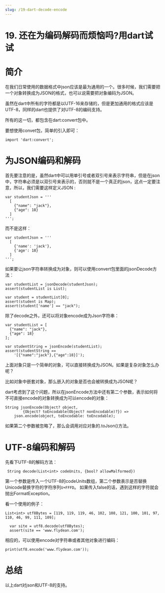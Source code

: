 ```yaml
---
slug: /19-dart-decode-encode
---
```


# 19. 还在为编码解码而烦恼吗?用dart试试



# 简介

在我们日常使用的数据格式中json应该是最为通用的一个。很多时候，我们需要把一个对象转换成为JSON的格式，也可以说需要把对象编码为JSON。

虽然在dart中所有的字符都是以UTF-16来存储的，但是更加通用的格式应该是UTF-8，同样的dart也提供了对UTF-8的编码支持。

所有的这一切，都包含在dart:convert包中。

要想使用convet包，简单的引入即可：

```
import 'dart:convert';
```

# 为JSON编码和解码

首先要注意的是，虽然dart中可以用单引号或者双引号来表示字符串，但是在json中，字符串必须是以双引号来表示的，否则就不是一个真正的json，这点一定要注意，所以，我们需要这样定义JSON :


```
var studentJson = '''
  [
    {"name": "jack"},
    {"age": 18}
  ]
''';
```

而不是这样：

```
var studentJson = '''
  [
    {'name': 'jack'},
    {'age': 18}
  ]
''';
```

如果要让json字符串转换成为对象，则可以使用convert包里面的jsonDecode方法：

```
var studentList = jsonDecode(studentJson);
assert(studentList is List);

var student = studentList[0];
assert(student is Map);
assert(student['name'] == "jack");
```

除了decode之外，还可以将对象encode成为Json字符串：

```
var studentList = [
  {"name": "jack"},
  {"age": 18}
];

var studentString = jsonEncode(studentList);
assert(studentString ==
    '[{"name":"jack"},{"age":18}]');
```

上面对象只是一个简单的对象，可以直接转换成为JSON。如果是复杂对象怎么办呢？

比如对象中嵌套对象，那么嵌入的对象是否也会被转换成为JSON呢？

dart考虑到了这个问题，所以在jsonEncode方法中还有第二个参数，表示如何将不可直接encode的对象转换成为可以encode的对象：

```
String jsonEncode(Object? object,
        {Object? toEncodable(Object? nonEncodable)?}) =>
    json.encode(object, toEncodable: toEncodable);
```

如果第二个参数被忽略了，那么会调用对应对象的.toJson()方法。

# UTF-8编码和解码

先看下UTF-8的解码方法：

```
 String decode(List<int> codeUnits, {bool? allowMalformed})
```

第一个参数是传入一个UTF-8的codeUnits数组，第二个参数表示是否替换Unicode替换字符的字符序列`U+FFFD`。 如果传入false的话，遇到这样的字符就会抛出FormatException。

看一个使用的例子：

```
List<int> utf8Bytes = [119, 119, 119, 46, 102, 108, 121, 100, 101, 97, 110, 46, 99, 111, 109];

  var site = utf8.decode(utf8Bytes);
  assert(site == 'www.flydean.com');
```

相应的，可以使用encode对字符串或者其他对象进行编码：

```
print(utf8.encode('www.flydean.com'));
```

# 总结

以上dart对json和UTF-8的支持。





